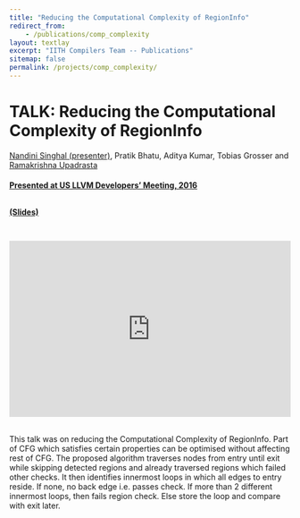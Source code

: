 ```yaml
---
title: "Reducing the Computational Complexity of RegionInfo"
redirect_from:
    - /publications/comp_complexity
layout: textlay
excerpt: "IITH Compilers Team -- Publications"
sitemap: false
permalink: /projects/comp_complexity/
---
```



<div class="container-fluid" style="height:100%; width:100%"> 
<h1>TALK: Reducing the Computational Complexity of RegionInfo</h1>
<p><u>Nandini Singhal (presenter)</u>, Pratik Bhatu, Aditya Kumar, Tobias Grosser and <a href="https://www.iith.ac.in/~ramakrishna" target="_blank"> Ramakrishna Upadrasta</p>
<h4> Presented at <a href="https://www.llvm.org/devmtg/2016-11/">US LLVM Developers’ Meeting, 2016
</a>  
</h4>

<br>

 <div style="position:relative; top:-25px;">
 <h4><a href="https://llvm.org/devmtg/2016-11/Slides/Singhal-ReducingTheComputationalComplexity.pdf" target="_blank">(Slides)</a>
 </h4>
 </div> 
 <div style="display: flex; justify-content: center;">
 <iframe width="560" height="315" src="https://www.youtube.com/embed/yOVeJtA5zxw" title="YouTube video player" frameborder="0" allow="accelerometer; autoplay; clipboard-write; encrypted-media; gyroscope; picture-in-picture" allowfullscreen></iframe>
</div>
 <br>     
<p> This talk was on reducing the Computational Complexity of RegionInfo.
    Part of CFG which satisfies certain properties can be optimised without
    affecting rest of CFG. The proposed algorithm traverses nodes from entry
    until exit while skipping detected regions and already traversed regions 
    which failed other checks. It then identifies innermost loops in which
   all edges to entry reside. If none, no back edge i.e. passes check. If more 
   than 2 different innermost loops, then fails region check. Else store the 
   loop and compare with exit later.</p>
<br>
</div>
